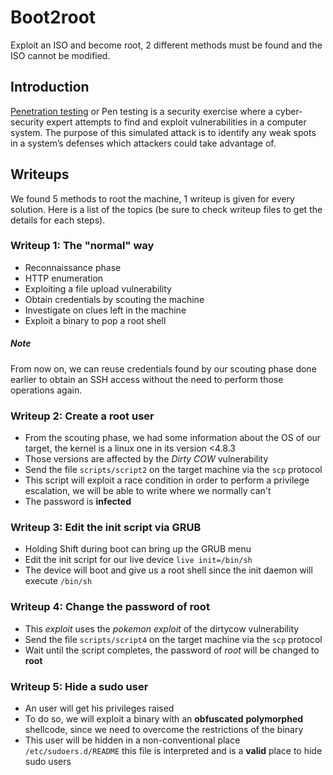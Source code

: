 # Boot2root

Exploit an ISO and become root, 2 different methods must be found and the ISO cannot be modified.
## Introduction
[Penetration testing](https://en.wikipedia.org/wiki/Penetration_test) or Pen testing is a security exercise where a cyber-security expert attempts to find and exploit vulnerabilities in a computer system. The purpose of this simulated attack is to identify any weak spots in a system’s defenses which attackers could take advantage of.
## Writeups
We found 5 methods to root the machine, 1 writeup is given for every solution. Here is a list of the topics (be sure to check writeup files to get the details for each steps).
### Writeup 1: The "normal" way
- Reconnaissance phase
- HTTP enumeration
- Exploiting a file upload vulnerability
- Obtain credentials by scouting the machine
- Investigate on clues left in the machine
- Exploit a binary to pop a root shell
##### Note
From now on, we can reuse credentials found by our scouting phase done earlier to obtain an SSH access without the need to perform those operations again.
### Writeup 2: Create a root user
- From the scouting phase, we had some information about the OS of our target, the kernel is a linux one in its version <4.8.3
- Those versions are affected by the *Dirty COW* vulnerability 
- Send the file `scripts/script2` on the target machine via the `scp` protocol
- This script will exploit a race condition in order to perform a privilege escalation, we will be able to write where we normally can't
- The password is **infected**
### Writeup 3: Edit the init script via GRUB
- Holding Shift during boot can bring up the GRUB menu
- Edit the init script for our live device `live init=/bin/sh`
- The device will boot and give us a root shell since the init daemon will execute `/bin/sh`
### Writeup 4: Change the password of root
- This _exploit_ uses the _pokemon exploit_ of the dirtycow vulnerability
- Send the file `scripts/script4` on the target machine via the `scp` protocol
- Wait until the script completes, the password of _root_ will be changed to **root**
### Writeup 5: Hide a sudo user
- An user will get his privileges raised
- To do so, we will exploit a binary with an **obfuscated** **polymorphed** shellcode, since we need to overcome the restrictions of the binary
- This user will be hidden in a non-conventional place `/etc/sudoers.d/README` this file is interpreted and is a **valid** place to hide sudo users

